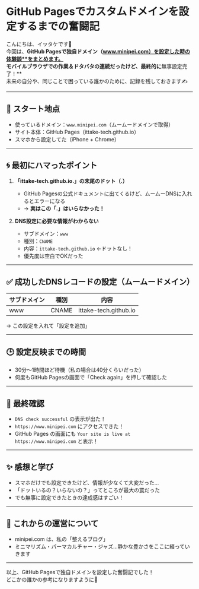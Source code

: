 # GitHub Pagesでカスタムドメインを設定するまでの奮闘記

こんにちは、イッタケです🌿  
今回は、**GitHub Pagesで独自ドメイン（www.minipei.com）を設定した時の体験談**をまとめます。  
モバイルブラウザでの作業＆ドタバタの連続だったけど、最終的に**無事設定完了！**  
未来の自分や、同じことで困っている誰かのために、記録を残しておきます✍️

---

## 🔧 スタート地点

- 使っているドメイン：`www.minipei.com`（ムームードメインで取得）
- サイト本体：GitHub Pages（ittake-tech.github.io）
- スマホから設定してた（iPhone + Chrome）

---

## 🌀 最初にハマったポイント

1. **「ittake-tech.github.io.」の末尾のドット（.）**
   - GitHub Pagesの公式ドキュメントに出てくるけど、ムームーDNSに入れるとエラーになる
   - → **実はこの「.」はいらなかった！**

2. **DNS設定に必要な情報がわからない**
   - サブドメイン：`www`
   - 種別：`CNAME`
   - 内容：`ittake-tech.github.io` ←ドットなし！
   - 優先度は空白でOKだった

---

## ✅ 成功したDNSレコードの設定（ムームードメイン）

| サブドメイン | 種別  | 内容                     |
|--------------|-------|--------------------------|
| www          | CNAME | ittake-tech.github.io    |

→ この設定を入れて「設定を追加」

---

## 🕒 設定反映までの時間

- 30分〜1時間ほど待機（私の場合は40分くらいだった）
- 何度もGitHub Pagesの画面で「Check again」を押して確認した

---

## 🎉 最終確認

- `DNS check successful` の表示が出た！
- `https://www.minipei.com` にアクセスできた！
- GitHub Pages の画面にも `Your site is live at https://www.minipei.com` と表示！

---

## ✨ 感想と学び

- スマホだけでも設定できたけど、情報が少なくて大変だった…
- 「ドットいるの？いらないの？」ってところが最大の罠だった
- でも無事に設定できたときの達成感はすごい！

---

## 👋 これからの運営について

- minipei.com は、私の「整えるブログ」
- ミニマリズム・パーマカルチャー・ジャズ…静かな豊かさをここに綴っていきます

---

以上、GitHub Pagesで独自ドメインを設定した奮闘記でした！  
どこかの誰かの参考になりますように🌱
